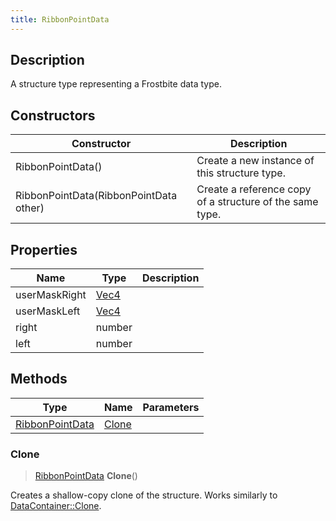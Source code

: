 ```yaml
---
title: RibbonPointData
---
```

## Description

A structure type representing a Frostbite data type.

## Constructors

| Constructor                            | Description                                              |
| -------------------------------------- | -------------------------------------------------------- |
| RibbonPointData()                      | Create a new instance of this structure type.            |
| RibbonPointData(RibbonPointData other) | Create a reference copy of a structure of the same type. |

## Properties

| Name          | Type                              | Description |
| ------------- | --------------------------------- | ----------- |
| userMaskRight | [Vec4](/vext/ref/shared/class/Vec4) |             |
| userMaskLeft  | [Vec4](/vext/ref/shared/class/Vec4) |             |
| right         | number                            |             |
| left          | number                            |             |

## Methods

| Type                               | Name            | Parameters |
| ---------------------------------- | --------------- | ---------- |
| [RibbonPointData](RibbonPointData) | [Clone](#clone) |            |

### Clone

> [RibbonPointData](RibbonPointData) **Clone**()

Creates a shallow-copy clone of the structure. Works similarly to [DataContainer::Clone](/vext/ref/shared/class/datacontainer#clone).
